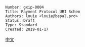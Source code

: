     Number: gxip-0004
    Title: Payment Protocol URI Schem
    Authors: louie <louie@bepal.pro>
    Status: Draft
    Type: Standard
    Created: 2019-01-17

[中文](./README-CN.md)
